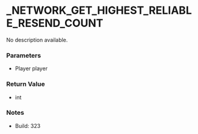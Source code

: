 # _NETWORK_GET_HIGHEST_RELIABLE_RESEND_COUNT

No description available.

### Parameters
* Player player

### Return Value
* int

### Notes
* Build: 323

